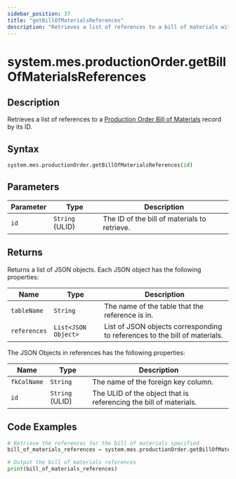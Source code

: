 ```yaml
---
sidebar_position: 37
title: "getBillOfMaterialsReferences"
description: "Retrieves a list of references to a bill of materials with the given ID."
---
```


# system.mes.productionOrder.getBillOfMaterialsReferences

## Description

Retrieves a list of references to a [Production Order Bill of Materials](../../data-model/production-order-model/production-order-bill-of-material) record by its ID.

## Syntax

```python
system.mes.productionOrder.getBillOfMaterialsReferences(id)
```

## Parameters

| Parameter | Type            | Description                                  |
| --------- | --------------- | -------------------------------------------- |
| `id`      | `String` (ULID) | The ID of the bill of materials to retrieve. |

## Returns

Returns a list of JSON objects. Each JSON object has the following properties:

| Name         | Type                | Description                                                                |
| ------------ | ------------------- | -------------------------------------------------------------------------- |
| `tableName`  | `String`            | The name of the table that the reference is in.                            |
| `references` | `List<JSON Object>` | List of JSON objects corresponding to references to the bill of materials. |

The JSON Objects in references has the following properties:

| Name        | Type            | Description                                                       |
| ----------- | --------------- | ----------------------------------------------------------------- |
| `fkColName` | `String`        | The name of the foreign key column.                               |
| `id`        | `String` (ULID) | The ULID of the object that is referencing the bill of materials. |

## Code Examples

```python
# Retrieve the references for the bill of materials specified
bill_of_materials_references = system.mes.productionOrder.getBillOfMaterialsReferences('01JQ31CZMB-E7QA782B-5B521H4M')

# Output the bill of materials references
print(bill_of_materials_references)
```
